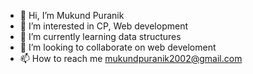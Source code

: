 - 👋 Hi, I’m Mukund Puranik 
- 👀 I’m interested in CP, Web development
- 🌱 I’m currently learning data structures
- 💞️ I’m looking to collaborate on web develoment
- 📫 How to reach me mukundpuranik2002@gmail.com


